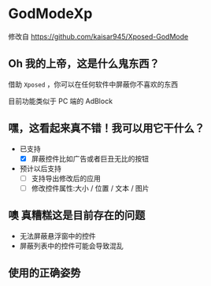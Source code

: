 # GodModeXp

修改自 <https://github.com/kaisar945/Xposed-GodMode>

## Oh 我的上帝，这是什么鬼东西？

借助 `Xposed` ，你可以在任何软件中屏蔽你不喜欢的东西

目前功能类似于 PC 端的 AdBlock

## 嘿，这看起来真不错！我可以用它干什么？

- 已支持
  - [x] 屏蔽控件比如广告或者巨丑无比的按钮

- 预计以后支持
  - [ ] 支持导出修改后的应用
  - [ ] 修改控件属性:大小 / 位置 / 文本 / 图片

## 噢 真糟糕这是目前存在的问题

- 无法屏蔽悬浮窗中的控件
- 屏蔽列表中的控件可能会导致混乱

## 使用的正确姿势

